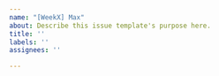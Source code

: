 ```yaml
---
name: "[WeekX] Max"
about: Describe this issue template's purpose here.
title: ''
labels: ''
assignees: ''

---
```



